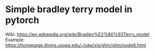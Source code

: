 # Simple bradley terry model in pytorch

Wiki: https://en.wikipedia.org/wiki/Bradley%E2%80%93Terry_model  
Example: https://homepage.divms.uiowa.edu/~luke/xls/glim/glim/node8.html
